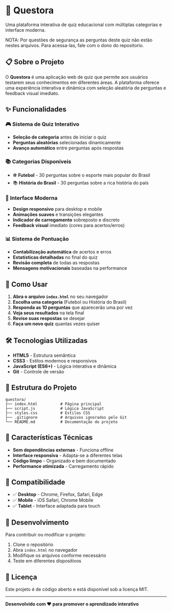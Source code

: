 # 🎯 Questora

Uma plataforma interativa de quiz educacional com múltiplas categorias e interface moderna.

NOTA: Por questões de segurança as perguntas deste quiz não estão nestes arquivos. Para acessa-las, fale com o dono do repositorio.

## 📋 Sobre o Projeto

O **Questora** é uma aplicação web de quiz que permite aos usuários testarem seus conhecimentos em diferentes áreas. A plataforma oferece uma experiência interativa e dinâmica com seleção aleatória de perguntas e feedback visual imediato.

## ✨ Funcionalidades

### 🎮 **Sistema de Quiz Interativo**
- **Seleção de categoria** antes de iniciar o quiz
- **Perguntas aleatórias** selecionadas dinamicamente
- **Avanço automático** entre perguntas após respostas

### 📚 **Categorias Disponíveis**
- ⚽ **Futebol** - 30 perguntas sobre o esporte mais popular do Brasil
- 📚 **História do Brasil** - 30 perguntas sobre a rica história do país

### 🎨 **Interface Moderna**
- **Design responsivo** para desktop e mobile
- **Animações suaves** e transições elegantes
- **Indicador de carregamento** sobreposto e discreto
- **Feedback visual** imediato (cores para acertos/erros)

### 📊 **Sistema de Pontuação**
- **Contabilização automática** de acertos e erros
- **Estatísticas detalhadas** no final do quiz
- **Revisão completa** de todas as respostas
- **Mensagens motivacionais** baseadas na performance

## 🚀 Como Usar

1. **Abra o arquivo `index.html`** no seu navegador
2. **Escolha uma categoria** (Futebol ou História do Brasil)
3. **Responda as 10 perguntas** que aparecerão uma por vez
4. **Veja seus resultados** na tela final
5. **Revise suas respostas** se desejar
6. **Faça um novo quiz** quantas vezes quiser

## 🛠️ Tecnologias Utilizadas

- **HTML5** - Estrutura semântica
- **CSS3** - Estilos modernos e responsivos
- **JavaScript (ES6+)** - Lógica interativa e dinâmica
- **Git** - Controle de versão

## 📁 Estrutura do Projeto

```
questora/
├── index.html          # Página principal
├── script.js           # Lógica JavaScript
├── styles.css          # Estilos CSS
├── .gitignore          # Arquivos ignorados pelo Git
└── README.md           # Documentação do projeto
```

## 🎯 Características Técnicas

- **Sem dependências externas** - Funciona offline
- **Interface responsiva** - Adapta-se a diferentes telas
- **Código limpo** - Organizado e bem documentado
- **Performance otimizada** - Carregamento rápido

## 📱 Compatibilidade

- ✅ **Desktop** - Chrome, Firefox, Safari, Edge
- ✅ **Mobile** - iOS Safari, Chrome Mobile
- ✅ **Tablet** - Interface adaptada para touch

## 🔧 Desenvolvimento

Para contribuir ou modificar o projeto:

1. Clone o repositório
2. Abra `index.html` no navegador
3. Modifique os arquivos conforme necessário
4. Teste em diferentes dispositivos

## 📄 Licença

Este projeto é de código aberto e está disponível sob a licença MIT.

---

**Desenvolvido com ❤️ para promover o aprendizado interativo**
